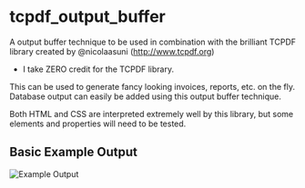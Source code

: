tcpdf_output_buffer
===================

A output buffer technique to be used in combination with the brilliant TCPDF library created by @nicolaasuni (http://www.tcpdf.org)

* I take ZERO credit for the TCPDF library.

This can be used to generate fancy looking invoices, reports, etc. on the fly.  Database output can easily be added using this output buffer technique.

Both HTML and CSS are interpreted extremely well by this library, but some elements and properties will need to be tested.

Basic Example Output
--------------------

![Example Output](https://raw.github.com/kknoer/tcpdf_output_buffer/master/screenshot.png)
